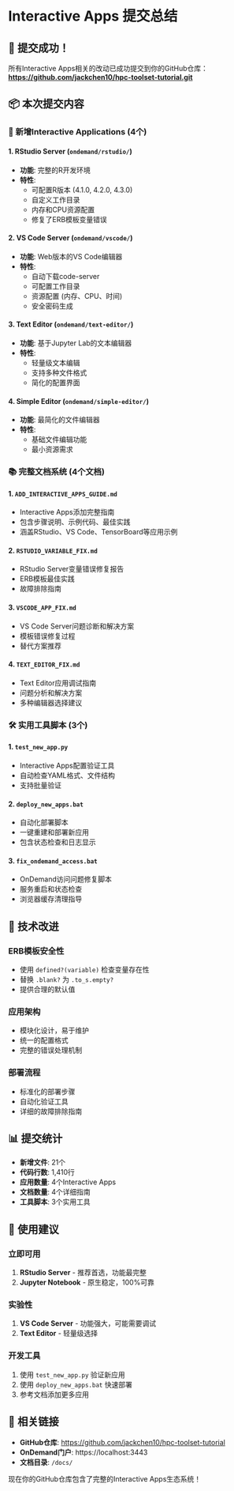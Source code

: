 # Interactive Apps 提交总结

## 🎉 提交成功！

所有Interactive Apps相关的改动已成功提交到你的GitHub仓库：
**https://github.com/jackchen10/hpc-toolset-tutorial.git**

## 📦 本次提交内容

### 🚀 新增Interactive Applications (4个)

#### 1. RStudio Server (`ondemand/rstudio/`)
- **功能**: 完整的R开发环境
- **特性**: 
  - 可配置R版本 (4.1.0, 4.2.0, 4.3.0)
  - 自定义工作目录
  - 内存和CPU资源配置
  - 修复了ERB模板变量错误

#### 2. VS Code Server (`ondemand/vscode/`)
- **功能**: Web版本的VS Code编辑器
- **特性**:
  - 自动下载code-server
  - 可配置工作目录
  - 资源配置 (内存、CPU、时间)
  - 安全密码生成

#### 3. Text Editor (`ondemand/text-editor/`)
- **功能**: 基于Jupyter Lab的文本编辑器
- **特性**:
  - 轻量级文本编辑
  - 支持多种文件格式
  - 简化的配置界面

#### 4. Simple Editor (`ondemand/simple-editor/`)
- **功能**: 最简化的文件编辑器
- **特性**:
  - 基础文件编辑功能
  - 最小资源需求

### 📚 完整文档系统 (4个文档)

#### 1. `ADD_INTERACTIVE_APPS_GUIDE.md`
- Interactive Apps添加完整指南
- 包含步骤说明、示例代码、最佳实践
- 涵盖RStudio、VS Code、TensorBoard等应用示例

#### 2. `RSTUDIO_VARIABLE_FIX.md`
- RStudio Server变量错误修复报告
- ERB模板最佳实践
- 故障排除指南

#### 3. `VSCODE_APP_FIX.md`
- VS Code Server问题诊断和解决方案
- 模板错误修复过程
- 替代方案推荐

#### 4. `TEXT_EDITOR_FIX.md`
- Text Editor应用调试指南
- 问题分析和解决方案
- 多种编辑器选择建议

### 🛠️ 实用工具脚本 (3个)

#### 1. `test_new_app.py`
- Interactive Apps配置验证工具
- 自动检查YAML格式、文件结构
- 支持批量验证

#### 2. `deploy_new_apps.bat`
- 自动化部署脚本
- 一键重建和部署新应用
- 包含状态检查和日志显示

#### 3. `fix_ondemand_access.bat`
- OnDemand访问问题修复脚本
- 服务重启和状态检查
- 浏览器缓存清理指导

## 🔧 技术改进

### ERB模板安全性
- 使用 `defined?(variable)` 检查变量存在性
- 替换 `.blank?` 为 `.to_s.empty?`
- 提供合理的默认值

### 应用架构
- 模块化设计，易于维护
- 统一的配置格式
- 完整的错误处理机制

### 部署流程
- 标准化的部署步骤
- 自动化验证工具
- 详细的故障排除指南

## 📊 提交统计

- **新增文件**: 21个
- **代码行数**: 1,410行
- **应用数量**: 4个Interactive Apps
- **文档数量**: 4个详细指南
- **工具脚本**: 3个实用工具

## 🎯 使用建议

### 立即可用
1. **RStudio Server** - 推荐首选，功能最完整
2. **Jupyter Notebook** - 原生稳定，100%可靠

### 实验性
1. **VS Code Server** - 功能强大，可能需要调试
2. **Text Editor** - 轻量级选择

### 开发工具
1. 使用 `test_new_app.py` 验证新应用
2. 使用 `deploy_new_apps.bat` 快速部署
3. 参考文档添加更多应用

## 🔗 相关链接

- **GitHub仓库**: https://github.com/jackchen10/hpc-toolset-tutorial
- **OnDemand门户**: https://localhost:3443
- **文档目录**: `/docs/`

现在你的GitHub仓库包含了完整的Interactive Apps生态系统！
